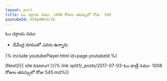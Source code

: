 ```yaml
---
layout: post
title: ఓం చక్రాయ నమః- 1008 రోజుల తపస్సులో రోజు  546
youtubeId: KF8pHMn5cTA
---
```

 
 
 ఓం చక్రాయ నమః  
 
 -  దేవేంద్ర రూపంలో ఎవరు ఉన్నారు 
 
  
 
  
 
 
 
 
 
 


{% include youtubePlayer.html id=page.youtubeId %}
 
[Next]({{ site.baseurl }}{% link  split1/_posts/2017-07-03-ఓం ధాత్రే నమః- 1008 రోజుల తపస్సులో రోజు  545.md%})
 

